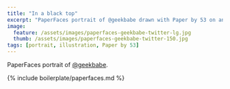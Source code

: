 ```yaml
---
title: "In a black top"
excerpt: "PaperFaces portrait of @geekbabe drawn with Paper by 53 on an iPad."
image: 
  feature: /assets/images/paperfaces-geekbabe-twitter-lg.jpg
  thumb: /assets/images/paperfaces-geekbabe-twitter-150.jpg
tags: [portrait, illustration, Paper by 53]
---
```


PaperFaces portrait of [@geekbabe](http://twitter.com/geekbabe).

{% include boilerplate/paperfaces.md %}